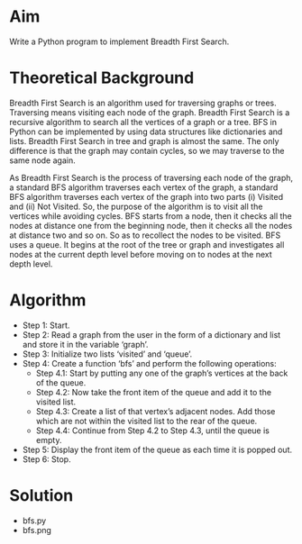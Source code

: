 # Aim
Write a Python program to implement Breadth First Search.

# Theoretical Background
Breadth First Search is an algorithm used for traversing graphs or trees. Traversing means visiting each node of the graph. Breadth First Search is a recursive algorithm to search all the vertices of a graph or a tree. BFS in
Python can be implemented by using data structures like dictionaries and lists. Breadth First Search in tree and graph is almost the same. The only difference is that the graph may contain cycles, so we may traverse to the same node
again.

As Breadth First Search is the process of traversing each node of the graph, a standard BFS algorithm traverses each vertex of the graph, a standard BFS algorithm traverses each vertex of the graph into two parts (i) Visited and
(ii) Not Visited. So, the purpose of the algorithm is to visit all the vertices while avoiding cycles. BFS starts from a node, then it checks all the nodes at distance one from the beginning node, then it checks all the nodes at distance two and so
on. So as to recollect the nodes to be visited. BFS uses a queue. It begins at the root of the tree or graph and investigates all nodes at the current depth level before moving on to nodes at the next depth level.

# Algorithm
- Step 1: Start.
- Step 2: Read a graph from the user in the form of a dictionary and list and store it in the variable ‘graph’.
- Step 3: Initialize two lists ‘visited’ and ‘queue’.
- Step 4: Create a function ‘bfs’ and perform the following operations:
   - Step 4.1: Start by putting any one of the graph’s vertices at the back of the queue.
   - Step 4.2: Now take the front item of the queue and add it to the visited list.
   - Step 4.3: Create a list of that vertex’s adjacent nodes. Add those which are not within the visited list to the rear of the queue.
   - Step 4.4: Continue from Step 4.2 to Step 4.3, until the queue is empty.
- Step 5: Display the front item of the queue as each time it is popped out.
- Step 6: Stop.

# Solution
- bfs.py
- bfs.png
